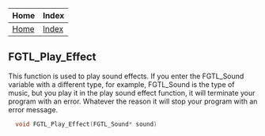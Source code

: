 | Home                     | Index                                     |
|:-------------------------|:------------------------------------------|
| [Home](../index.html)    | [Index](../first_time/first_time.html)    |

## FGTL_Play_Effect
This function is used to play sound effects. 
If you enter the FGTL_Sound variable with a 
different type, for example, FGTL_Sound is 
the type of music, but you play it in the 
play sound effect function, it will terminate 
your program with an error. Whatever 
the reason it will stop your program 
with an error message.
```cpp
  void FGTL_Play_Effect(FGTL_Sound* sound)
```
